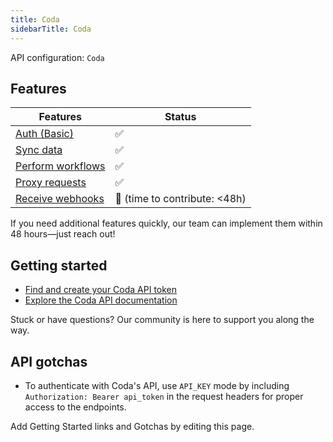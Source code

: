 ```yaml
---
title: Coda
sidebarTitle: Coda
---
```


API configuration: `Coda`

## Features

| Features | Status |
| - | - |
| [Auth (Basic)](/integrate/guides/authorize-an-api) | ✅ |
| [Sync data](/integrate/guides/sync-data-from-an-api) | ✅ |
| [Perform workflows](/integrate/guides/perform-workflows-with-an-api) | ✅ |
| [Proxy requests](/integrate/guides/proxy-requests-to-an-api) | ✅ |
| [Receive webhooks](/integrate/guides/receive-webhooks-from-an-api) | 🚫 (time to contribute: &lt;48h) |

If you need additional features quickly, our team can implement them within 48 hours—just reach out!

## Getting started

-   [Find and create your Coda API token](https://coda.io/@pamcha/coda-sync/find-your-api-key-2)
-   [Explore the Coda API documentation](https://coda.io/developers/apis/v1)

Stuck or have questions? Our community is here to support you along the way.

## API gotchas

- To authenticate with Coda's API, use `API_KEY` mode by including `Authorization: Bearer api_token` in the request headers for proper access to the endpoints.

Add Getting Started links and Gotchas by editing this page.

